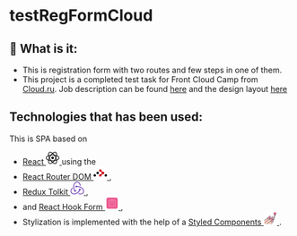 # testRegFormCloud

## :eyes: What is it:
- This is registration form with two routes and few steps in one of them.
- This project is a completed test task for Front Cloud Camp from [Cloud.ru](https://cloud.ru/).
Job description can be found [here](https://github.com/FrontCloudCamp/test-assignmentv) and
the design layout [here](https://www.figma.com/file/rzIp6awR6dGFVrcxcCEwzD/FrontCloudCamp?node-id=39%3A29554&mode=dev)

## Technologies that has been used:
This is SPA based on 
- [ React  ![React Icon](./readmeIcons/react.svg) ](https://react.dev/)
using the 
- [ React Router DOM  ![Router Icon](./readmeIcons/react-router.svg) ](https://reactrouter.com/en/main), 
- [ Redux Tolkit ![Redux Icon](./readmeIcons/redux-original.svg) ](https://redux-toolkit.js.org/),
- and [ React Hook Form ![React Hook Form Icon](./readmeIcons/react-hook-form-logo-only.svg) ](https://react-hook-form.com/),
- Stylization is implemented with the help of a [ Styled Components  ![Styled Components Icon](./readmeIcons/file-type-styled.svg) ](https://reactrouter.com/en/main).